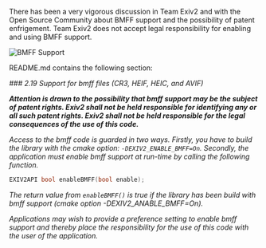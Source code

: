 There has been a very vigorous discussion in Team Exiv2 and with the Open Source Community about BMFF support and the possibility of patent enfrigement.  Team Exiv2 does not accept legal responsibility for enabling and using BMFF support.

![BMFF Support](https://user-images.githubusercontent.com/529982/131215766-adf04e0e-07a7-4df3-820c-e07b82fe4cf2.jpg)

README.md contains the following section:

_### 2.19 Support for bmff files (CR3, HEIF, HEIC, and AVIF)_

_**Attention is drawn to the possibility that bmff support may be the subject of patent rights. _Exiv2 shall not be held responsible for identifying any or all such patent rights.  Exiv2 shall not be held responsible for the legal consequences of the use of this code_.**_

_Access to the bmff code is guarded in two ways.  Firstly, you have to build the library with the cmake option: `-DEXIV2_ENABLE_BMFF=On`.  Secondly, the application must enable bmff support at run-time by calling the following function._

```cpp
EXIV2API bool enableBMFF(bool enable);
```

_The return value from `enableBMFF()` is true if the library has been build with bmff support (cmake option -DEXIV2_ANABLE_BMFF=On)._

_Applications may wish to provide a preference setting to enable bmff support and thereby place the responsibility for the use of this code with the user of the application._

